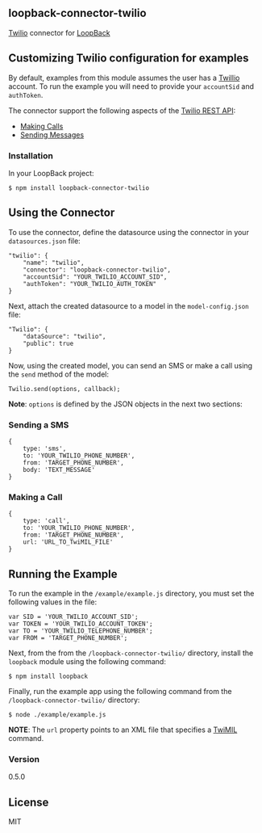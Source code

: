 ## loopback-connector-twilio

[Twilio](http://www.twilio.com/) connector for [LoopBack](http://www.loopback.io)

## Customizing Twilio configuration for examples

By default, examples from this module assumes the user has a [Twillio](http://www.twilio.com) account.  To run the example you will need to provide your `accountSid` and `authToken`.

The connector support the following aspects of the [Twilio REST API](http://www.twilio.com/docs/api/rest):
  - [Making Calls](http://www.twilio.com/docs/api/rest/making-calls)
  - [Sending Messages](http://www.twilio.com/docs/api/rest/sending-messages)

### Installation

In your LoopBack project:
    
    $ npm install loopback-connector-twilio

## Using the Connector
To use the connector, define the datasource using the connector in your `datasources.json` file:
    
    "twilio": {
        "name": "twilio",
        "connector": "loopback-connector-twilio",
        "accountSid": "YOUR_TWILIO_ACCOUNT_SID",
        "authToken": "YOUR_TWILIO_AUTH_TOKEN"
    }
  
Next, attach the created datasource to a model in the `model-config.json` file:

    "Twilio": {
        "dataSource": "twilio",
        "public": true
    }
    
Now, using the created model, you can send an SMS or make a call using the `send` method of the model:
    
    Twilio.send(options, callback);
    
**Note**: `options` is defined by the JSON objects in the next two sections:

### Sending a SMS
    {
        type: 'sms',
        to: 'YOUR_TWILIO_PHONE_NUMBER',
        from: 'TARGET_PHONE_NUMBER',
        body: 'TEXT_MESSAGE'
    }

### Making a Call
    {
        type: 'call',
        to: 'YOUR_TWILIO_PHONE_NUMBER',
        from: 'TARGET_PHONE_NUMBER',
        url: 'URL_TO_TwiMIL_FILE'
    }
    
## Running the Example
To run the example in the `/example/example.js` directory, you must set the following values in the file:

    var SID = 'YOUR_TWILIO_ACCOUNT_SID';
    var TOKEN = 'YOUR_TWILIO_ACCOUNT_TOKEN';
    var TO = 'YOUR_TWILIO_TELEPHONE_NUMBER';
    var FROM = 'TARGET_PHONE_NUMBER';

Next, from the from the `/loopback-connector-twilio/` directory, install the `loopback` module using the following command:
    
    $ npm install loopback
    
Finally, run the example app using the following command from the `/loopback-connector-twilio/` directory:

    $ node ./example/example.js
    
**NOTE**: The `url` property points to an XML file that specifies a [TwiMIL](http://www.twilio.com/docs/api/twiml) command.

### Version
0.5.0

License
----

MIT